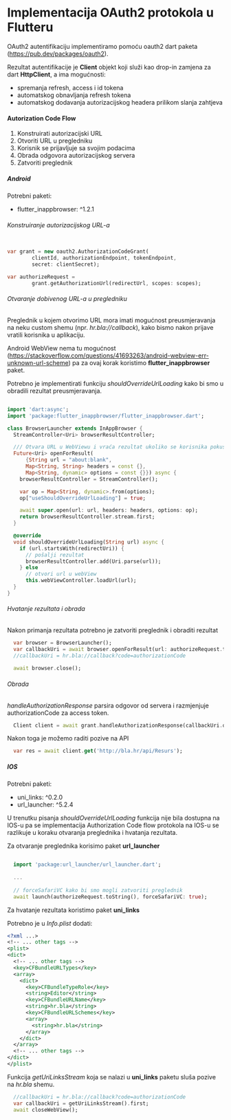# Implementacija OAuth2 protokola u Flutteru

OAuth2 autentifikaciju implementiramo pomoću oauth2 dart paketa (https://pub.dev/packages/oauth2).

Rezultat autentifikacije je **Client** objekt koji služi kao drop-in zamjena za dart **HttpClient**, a ima mogućnosti:
- spremanja refresh, access i id tokena
- automatskog obnavljanja refresh tokena
- automatskog dodavanja autorizacijskog headera prilikom slanja zahtjeva


#### Autorization Code Flow

1. Konstruirati autorizacijski URL
2. Otvoriti URL u pregledniku
3. Korisnik se prijavljuje sa svojim podacima
4. Obrada odgovora autorizacijskog servera
5. Zatvoriti preglednik

##### Android
    
Potrebni paketi:
 - flutter_inappbrowser: ^1.2.1

###### Konstruiranje autorizacijskog URL-a

```dart

var grant = new oauth2.AuthorizationCodeGrant(
        clientId, authorizationEndpoint, tokenEndpoint,
        secret: clientSecret);

var authorizeRequest =
        grant.getAuthorizationUrl(redirectUrl, scopes: scopes);
```

###### Otvaranje dobivenog URL-a u pregledniku

Preglednik u kojem otvorimo URL mora imati mogućnost preusmjeravanja na neku custom shemu (npr. *hr.bla://callback*), kako bismo nakon prijave vratili korisnika u aplikaciju. 

Android WebView nema tu mogućnost (https://stackoverflow.com/questions/41693263/android-webview-err-unknown-url-scheme) pa za ovaj korak koristimo **flutter_inappbrowser** paket.

Potrebno je implementirati funkciju *shouldOverrideUrlLoading* kako bi smo u obradili rezultat preusmjeravanja.

```dart

import 'dart:async';
import 'package:flutter_inappbrowser/flutter_inappbrowser.dart';

class BrowserLauncher extends InAppBrowser {
  StreamController<Uri> browserResultController;

  /// Otvara URL u WebViewu i vraća rezultat ukoliko se korisnika pokuša preusmjeriti na redirectUri
  Future<Uri> openForResult(
      {String url = "about:blank",
      Map<String, String> headers = const {},
      Map<String, dynamic> options = const {}}) async {
    browserResultController = StreamController();

    var op = Map<String, dynamic>.from(options);
    op["useShouldOverrideUrlLoading"] = true;

    await super.open(url: url, headers: headers, options: op);
    return browserResultController.stream.first;
  }

  @override
  void shouldOverrideUrlLoading(String url) async {
    if (url.startsWith(redirectUri)) {
      // pošalji rezultat
      browserResultController.add(Uri.parse(url));
    } else
      // otvori url u webView
      this.webViewController.loadUrl(url);
  }
}
```

###### Hvatanje rezultata i obrada 

Nakon primanja rezultata potrebno je zatvoriti preglednik i obraditi rezultat

```dart
  var browser = BrowserLauncher();
  var callbackUri = await browser.openForResult(url: authorizeRequest.toString());
  //callbackUri = hr.bla://callback?code=authorizationCode 
  
  await browser.close();
```

###### Obrada

*handleAuthorizationResponse* parsira odgovor od servera i razmjenjuje authorizationCode za access token.

```dart
  Client client = await grant.handleAuthorizationResponse(callbackUri.queryParameters);
```

Nakon toga je možemo raditi pozive na API

```dart
  var res = await client.get('http://bla.hr/api/Resurs');
```


##### IOS

Potrebni paketi:
 - uni_links: ^0.2.0
 - url_launcher: ^5.2.4

U trenutku pisanja *shouldOverrideUrlLoading* funkcija nije bila dostupna na IOS-u pa se implementacija Authorization Code flow protokola na IOS-u se razlikuje u koraku otvaranja preglednika i hvatanja rezultata.

Za otvaranje preglednika korisimo paket **url_launcher**

```dart

  import 'package:url_launcher/url_launcher.dart';
  
  ...
  
  // forceSafariVC kako bi smo mogli zatvoriti preglednik
  await launch(authorizeRequest.toString(), forceSafariVC: true);

```

Za hvatanje rezultata koristimo paket **uni_links**

Potrebno je u *Info.plist* dodati: 

```xml
<?xml ...>
<!-- ... other tags -->
<plist>
<dict>
  <!-- ... other tags -->
  <key>CFBundleURLTypes</key>
  <array>
    <dict>
      <key>CFBundleTypeRole</key>
      <string>Editor</string>
      <key>CFBundleURLName</key>
      <string>hr.bla</string>
      <key>CFBundleURLSchemes</key>
      <array>
        <string>hr.bla</string>
      </array>
    </dict>
  </array>
  <!-- ... other tags -->
</dict>
</plist>
```

Funkcija *getUriLinksStream* koja se nalazi u **uni_links** paketu sluša pozive na *hr.bla* shemu.

```dart
  //callbackUri = hr.bla://callback?code=authorizationCode 
  var callbackUri = getUriLinksStream().first;
  await closeWebView();
```






